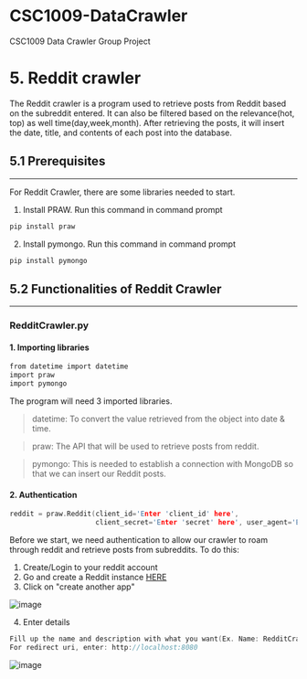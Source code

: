 # CSC1009-DataCrawler
CSC1009 Data Crawler Group Project

# 5. Reddit crawler

The Reddit crawler is a program used to retrieve posts from Reddit based on the subreddit entered. It can also be filtered based on the relevance(hot, top) as well time(day,week,month). After retrieving the posts, it will insert the date, title, and contents of each post into the database.

## 5.1 Prerequisites
---
For Reddit Crawler, there are some libraries needed to start.

1. Install PRAW. Run this command in command prompt

```C
pip install praw
```
2. Install pymongo. Run this command in command prompt

```C
pip install pymongo
```

## 5.2 Functionalities of Reddit Crawler
---
### RedditCrawler.py

#### 1. Importing libraries
```C
from datetime import datetime
import praw
import pymongo
```
The program will need 3 imported libraries. 
> datetime: To convert the value retrieved from the object into date & time.

> praw: The API that will be used to retrieve posts from reddit.

> pymongo: This is needed to establish a connection with MongoDB so that we can insert our Reddit posts.

#### 2. Authentication
```C
reddit = praw.Reddit(client_id='Enter 'client_id' here',
                     client_secret='Enter 'secret' here', user_agent='Enter 'user_agent' here')
```
Before we start, we need authentication to allow our crawler to roam through reddit and retrieve posts from subreddits. To do this:
1. Create/Login to your reddit account
2. Go and create a Reddit instance [HERE](https://www.reddit.com/prefs/apps)
3. Click on "create another app"

![image](https://user-images.githubusercontent.com/30068705/111768122-7ad99b80-88e2-11eb-90bc-e9c95f6f652e.png)

4. Enter details
```C
Fill up the name and description with what you want(Ex. Name: RedditCrawler, Description: Testing)
For redirect uri, enter: http://localhost:8080
```
![image](https://user-images.githubusercontent.com/30068705/111768936-8bd6dc80-88e3-11eb-967c-2ccf5101ef3b.png)


